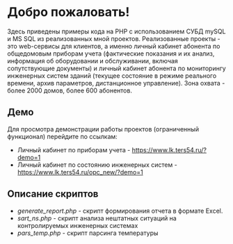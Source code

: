 # Добро пожаловать!

Здесь  приведены примеры кода на PHP с использованием СУБД mySQL и MS SQL из реализованных мной проектов.
Реализованные проекты - это web-сервисы для клиентов, а именно личный кабинет абонента по общедомовым приборам учета (фактические показания и их анализ, информация об оборудовании и обслуживании, включая сопутствующие документы) и личный кабинет абонента по мониторингу инженерных систем зданий (текущее состояние в режиме реального времени, архив параметров, дистанционное управление). Зона охвата - более 2000 домов, более 600 абонентов.

## Демо

Для просмотра демонстрации  работы проектов (ограниченный функционал) перейдите по ссылкам:

 - Личный кабинет по приборам учета - https://www.lk.ters54.ru/?demo=1
 - Личный кабинет по состоянию инженерных систем - https://www.lk.ters54.ru/opc_new/?demo=1
    
## Описание скриптов
 - *generate_report.php* -  скрипт формирования отчета в формате Excel.
 - *sart_ns.php* - скрипт анализа нештатных ситуаций на контролируемых инженерных системах 
 - *pars_temp.php* - скрипт парсинга температуры
